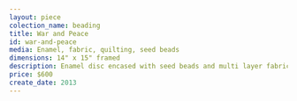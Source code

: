 ```yaml
---
layout: piece
colection_name: beading
title: War and Peace
id: war-and-peace
media: Enamel, fabric, quilting, seed beads
dimensions: 14" x 15" framed
description: Enamel disc encased with seed beads and multi layer fabric collage with threads with 3" inch beige matt in glass maple frame 2" deep.
price: $600
create_date: 2013
---
```

